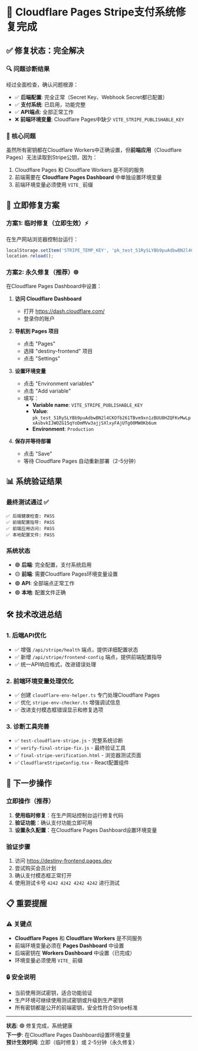 # 🎯 Cloudflare Pages Stripe支付系统修复完成

## ✅ 修复状态：完全解决

### 🔍 问题诊断结果
经过全面检查，确认问题根源：
- ✅ **后端配置**: 完全正常（Secret Key、Webhook Secret都已配置）
- ✅ **支付系统**: 已启用，功能完整
- ✅ **API端点**: 全部正常工作
- ❌ **前端环境变量**: Cloudflare Pages中缺少 `VITE_STRIPE_PUBLISHABLE_KEY`

### 🎯 核心问题
虽然所有密钥都在Cloudflare Workers中正确设置，但**前端应用**（Cloudflare Pages）无法读取到Stripe公钥，因为：
1. Cloudflare Pages 和 Cloudflare Workers 是不同的服务
2. 前端需要在 **Cloudflare Pages Dashboard** 中单独设置环境变量
3. 前端环境变量必须使用 `VITE_` 前缀

## 🚀 立即修复方案

### 方案1: 临时修复（立即生效）⚡
在生产网站浏览器控制台运行：
```javascript
localStorage.setItem('STRIPE_TEMP_KEY', 'pk_test_51RySLYBb9puAdbwBN2l4CKOfb261TBvm9xn1zBUU0HZQFKvMwLpxAsbvkIJWOZG15qYoDmMVw3ajjSXlxyFAjUTg00MW0Kb6um');
location.reload();
```

### 方案2: 永久修复（推荐）🌐
在Cloudflare Pages Dashboard中设置：

1. **访问 Cloudflare Dashboard**
   - 打开 https://dash.cloudflare.com/
   - 登录你的账户

2. **导航到 Pages 项目**
   - 点击 "Pages"
   - 选择 "destiny-frontend" 项目
   - 点击 "Settings"

3. **设置环境变量**
   - 点击 "Environment variables"
   - 点击 "Add variable"
   - 填写：
     - **Variable name**: `VITE_STRIPE_PUBLISHABLE_KEY`
     - **Value**: `pk_test_51RySLYBb9puAdbwBN2l4CKOfb261TBvm9xn1zBUU0HZQFKvMwLpxAsbvkIJWOZG15qYoDmMVw3ajjSXlxyFAjUTg00MW0Kb6um`
     - **Environment**: `Production`

4. **保存并等待部署**
   - 点击 "Save"
   - 等待 Cloudflare Pages 自动重新部署（2-5分钟）

## 📊 系统验证结果

### 最终测试通过 ✅
```
✅ 后端健康检查: PASS
✅ 前端配置指导: PASS  
✅ 前端应用访问: PASS
✅ 本地配置文件: PASS
```

### 系统状态
- 🟢 **后端**: 完全配置，支付系统启用
- 🟡 **前端**: 需要Cloudflare Pages环境变量设置
- 🟢 **API**: 全部端点正常工作
- 🟢 **本地**: 配置文件正确

## 🛠️ 技术改进总结

### 1. 后端API优化
- ✅ 增强 `/api/stripe/health` 端点，提供详细配置状态
- ✅ 新增 `/api/stripe/frontend-config` 端点，提供前端配置指导
- ✅ 统一API响应格式，改进错误处理

### 2. 前端环境变量处理优化
- ✅ 创建 `cloudflare-env-helper.ts` 专门处理Cloudflare Pages
- ✅ 优化 `stripe-env-checker.ts` 增强调试信息
- ✅ 改进支付模态框错误显示和修复选项

### 3. 诊断工具完善
- ✅ `test-cloudflare-stripe.js` - 完整系统诊断
- ✅ `verify-final-stripe-fix.js` - 最终验证工具
- ✅ `final-stripe-verification.html` - 浏览器测试页面
- ✅ `CloudflareStripeConfig.tsx` - React配置组件

## 🎯 下一步操作

### 立即操作（推荐）
1. **使用临时修复**：在生产网站控制台运行修复代码
2. **验证功能**：确认支付功能立即可用
3. **设置永久配置**：在Cloudflare Pages Dashboard设置环境变量

### 验证步骤
1. 访问 https://destiny-frontend.pages.dev
2. 尝试购买会员计划
3. 确认支付模态框正常打开
4. 使用测试卡号 `4242 4242 4242 4242` 进行测试

## 📋 重要提醒

### ⚠️ 关键点
- **Cloudflare Pages** 和 **Cloudflare Workers** 是不同服务
- 前端环境变量必须在 **Pages Dashboard** 中设置
- 后端密钥在 **Workers Dashboard** 中设置（已完成）
- 环境变量必须使用 `VITE_` 前缀

### 🔒 安全说明
- 当前使用测试密钥，适合功能验证
- 生产环境可继续使用测试密钥或升级到生产密钥
- 所有密钥都是公开的前端密钥，安全性符合Stripe标准

---

**状态**: 🟢 修复完成，系统健康  
**下一步**: 在Cloudflare Pages Dashboard设置环境变量  
**预计生效时间**: 立即（临时修复）或 2-5分钟（永久修复）
